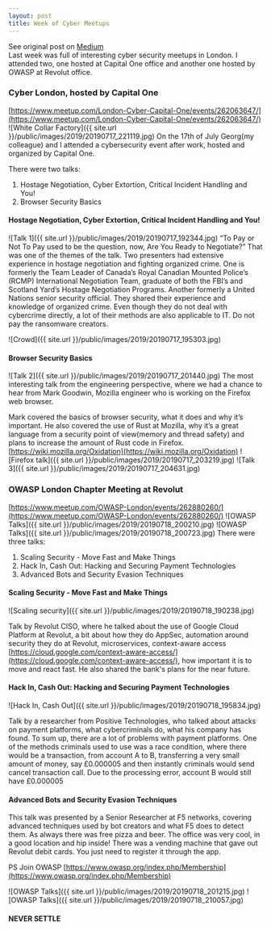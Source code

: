 ```yaml
---
layout: post
title: Week of Cyber Meetups
---
```

<div class="message">
  See original post on <a href="https://medium.com/@uzakov/week-of-cyber-meetups-c3d2421a7804">Medium</a>
</div>
Last week was full of interesting cyber security meetups in London.
I attended two, one hosted at Capital One office and another one hosted by OWASP at Revolut office.

### Cyber London, hosted by Capital One
[https://www.meetup.com/London-Cyber-Capital-One/events/262063647/](https://www.meetup.com/London-Cyber-Capital-One/events/262063647/)
![White Collar Factory]({{ site.url }}/public/images/2019/20190717_221119.jpg)
On the 17th of July Georg(my colleague) and I attended a cybersecurity event after work, hosted and organized by Capital One.

There were two talks:

1. Hostage Negotiation, Cyber Extortion, Critical Incident Handling and You!
2. Browser Security Basics


#### Hostage Negotiation, Cyber Extortion, Critical Incident Handling and You!
![Talk 1]({{ site.url }}/public/images/2019/20190717_192344.jpg)
“To Pay or Not To Pay used to be the question, now, Are You Ready to Negotiate?” That was one of the themes of the talk. Two presenters had extensive experience in hostage negotiation and fighting organized crime. One is formerly the Team Leader of Canada’s Royal Canadian Mounted Police’s (RCMP) International Negotiation Team, graduate of both the FBI’s and Scotland Yard’s Hostage Negotiation Programs. Another formerly a United Nations senior security official. They shared their experience and knowledge of organized crime. Even though they do not deal with cybercrime directly, a lot of their methods are also applicable to IT. Do not pay the ransomware creators.

![Crowd]({{ site.url }}/public/images/2019/20190717_195303.jpg)

#### Browser Security Basics

![Talk 2]({{ site.url }}/public/images/2019/20190717_201440.jpg)
The most interesting talk from the engineering perspective, where we had a chance to hear from Mark Goodwin, Mozilla engineer who is working on the Firefox web browser.

Mark covered the basics of browser security, what it does and why it’s important. He also covered the use of Rust at Mozilla, why it’s a great language from a security point of view(memory and thread safety) and plans to increase the amount of Rust code in Firefox. [https://wiki.mozilla.org/Oxidation](https://wiki.mozilla.org/Oxidation)
![Firefox talk]({{ site.url }}/public/images/2019/20190717_203219.jpg)
![Talk 3]({{ site.url }}/public/images/2019/20190717_204631.jpg)

### OWASP London Chapter Meeting at Revolut

[https://www.meetup.com/OWASP-London/events/262880260/](https://www.meetup.com/OWASP-London/events/262880260/)
![OWASP Talks]({{ site.url }}/public/images/2019/20190718_200210.jpg)
![OWASP Talks]({{ site.url }}/public/images/2019/20190718_200723.jpg)
There were three talks:
1. Scaling Security - Move Fast and Make Things
2. Hack In, Cash Out: Hacking and Securing Payment Technologies
3. Advanced Bots and Security Evasion Techniques

#### Scaling Security - Move Fast and Make Things

![Scaling security]({{ site.url }}/public/images/2019/20190718_190238.jpg)

Talk by Revolut CISO, where he talked about the use of Google Cloud Platform at Revolut, a bit about how they do AppSec, automation around security they do at Revolut, microservices, context-aware access [https://cloud.google.com/context-aware-access/](https://cloud.google.com/context-aware-access/), how important it is to move and react fast. He also shared the bank's plans for the near future.

#### Hack In, Cash Out: Hacking and Securing Payment Technologies
![Hack In, Cash Out]({{ site.url }}/public/images/2019/20190718_195834.jpg)

Talk by a researcher from Positive Technologies, who talked about attacks on payment platforms, what cybercriminals do, what his company has found. To sum up, there are a lot of problems with payment platforms. One of the methods criminals used to use was a race condition, where there would be a transaction, from account A to B, transferring a very small amount of money, say £0.000005 and then instantly criminals would send cancel transaction call. Due to the processing error, account B would still have £0.000005

#### Advanced Bots and Security Evasion Techniques

This talk was presented by a Senior Researcher at F5 networks, covering advanced techniques used by bot creators and what F5 does to detect them.
As always there was free pizza and beer. The office was very cool, in a good location and hip inside!
There was a vending machine that gave out Revolut debit cards. You just need to register it through the app.

PS Join OWASP [https://www.owasp.org/index.php/Membership](https://www.owasp.org/index.php/Membership)

![OWASP Talks]({{ site.url }}/public/images/2019/20190718_201215.jpg)
![OWASP Talks]({{ site.url }}/public/images/2019/20190718_210057.jpg)

#### NEVER SETTLE
